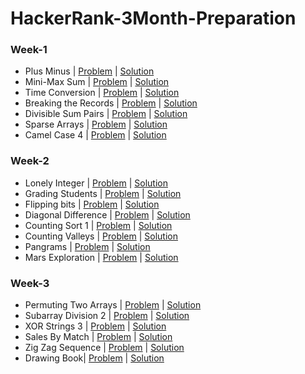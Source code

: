 # HackerRank-3Month-Preparation

### Week-1
- Plus Minus | [Problem](https://www.hackerrank.com/challenges/three-month-preparation-kit-plus-minus/problem) | [Solution](https://github.com/Ram11Coder/HackerRank-3Month-Preparation/blob/main/src/io/week1/PlusMinus.java)
- Mini-Max Sum | [Problem](https://www.hackerrank.com/challenges/three-month-preparation-kit-mini-max-sum/problem) | [Solution](https://github.com/Ram11Coder/HackerRank-3Month-Preparation/blob/main/src/io/week1/MinMaxSum.java)
- Time Conversion | [Problem](https://www.hackerrank.com/challenges/three-month-preparation-kit-time-conversion/problem) | [Solution](https://github.com/Ram11Coder/HackerRank-3Month-Preparation/blob/main/src/io/week1/TimeConversion.java)
- Breaking the Records | [Problem](https://www.hackerrank.com/challenges/three-month-preparation-kit-breaking-best-and-worst-records/problem) | [Solution](https://github.com/Ram11Coder/HackerRank-3Month-Preparation/blob/main/src/io/week1/BreakingtheRecords.java)
- Divisible Sum Pairs | [Problem](https://www.hackerrank.com/challenges/three-month-preparation-kit-divisible-sum-pairs/problem) | [Solution](https://github.com/Ram11Coder/HackerRank-3Month-Preparation/blob/main/src/io/week1/DivisibleSumPairs.java)
- Sparse Arrays | [Problem](https://www.hackerrank.com/challenges/three-month-preparation-kit-camel-case/problem) | [Solution](https://github.com/Ram11Coder/HackerRank-3Month-Preparation/blob/main/src/io/week1/SparseArrays.java)
- Camel Case 4 | [Problem](https://www.hackerrank.com/challenges/three-month-preparation-kit-camel-case/problem) | [Solution](https://github.com/Ram11Coder/HackerRank-3Month-Preparation/blob/main/src/io/week1/CamelCase4.java)

### Week-2
- Lonely Integer | [Problem](https://www.hackerrank.com/challenges/three-month-preparation-kit-lonely-integer/problem) | [Solution](https://github.com/Ram11Coder/HackerRank-3Month-Preparation/blob/main/src/io/week2/LonelyInteger.java)
- Grading Students | [Problem](https://www.hackerrank.com/challenges/three-month-preparation-kit-grading/problem) | [Solution](https://github.com/Ram11Coder/HackerRank-3Month-Preparation/blob/main/src/io/week2/GradingStudents.java)
- Flipping bits | [Problem](https://www.hackerrank.com/challenges/three-month-preparation-kit-flipping-bits/problem) | [Solution](https://github.com/Ram11Coder/HackerRank-3Month-Preparation/blob/main/src/io/week2/Flippingbits.java)
- Diagonal Difference | [Problem](https://www.hackerrank.com/challenges/three-month-preparation-kit-diagonal-difference/problem) | [Solution](https://github.com/Ram11Coder/HackerRank-3Month-Preparation/blob/main/src/io/week2/DiagonalDifference.java)
- Counting Sort 1 | [Problem](https://www.hackerrank.com/challenges/three-month-preparation-kit-countingsort1/problem) | [Solution](https://github.com/Ram11Coder/HackerRank-3Month-Preparation/blob/main/src/io/week2/CountingSort1.java)
- Counting Valleys | [Problem](https://www.hackerrank.com/challenges/three-month-preparation-kit-counting-valleys/problem) | [Solution](https://github.com/Ram11Coder/HackerRank-3Month-Preparation/blob/main/src/io/week2/CountingValleys.java)
- Pangrams | [Problem](https://www.hackerrank.com/challenges/three-month-preparation-kit-pangrams/problem) | [Solution](https://github.com/Ram11Coder/HackerRank-3Month-Preparation/blob/main/src/io/week2/Pangrams.java)
- Mars Exploration | [Problem](https://www.hackerrank.com/challenges/three-month-preparation-kit-mars-exploration/problem) | [Solution](https://github.com/Ram11Coder/HackerRank-3Month-Preparation/blob/main/src/io/week2/MarsExploration.java)

### Week-3
- Permuting Two Arrays | [Problem](https://www.hackerrank.com/challenges/three-month-preparation-kit-two-arrays/problem) | [Solution](https://github.com/Ram11Coder/HackerRank-3Month-Preparation/blob/main/src/io/week3/PermutingTwoArrays.java)
- Subarray Division 2 | [Problem](https://www.hackerrank.com/challenges/three-month-preparation-kit-the-birthday-bar/problem) | [Solution](https://github.com/Ram11Coder/HackerRank-3Month-Preparation/blob/main/src/io/week3/SubarrayDivision2.java)
- XOR Strings 3 | [Problem](https://www.hackerrank.com/challenges/three-month-preparation-kit-strings-xor/problem) | [Solution](https://github.com/Ram11Coder/HackerRank-3Month-Preparation/blob/main/src/io/week3/XORStrings3.java)
- Sales By Match | [Problem](https://www.hackerrank.com/challenges/three-month-preparation-kit-sock-merchant/problem) | [Solution](https://github.com/Ram11Coder/HackerRank-3Month-Preparation/blob/main/src/io/week3/SalesbyMatch.java)
- Zig Zag Sequence | [Problem](https://www.hackerrank.com/challenges/three-month-preparation-kit-zig-zag-sequence/problem) | [Solution](https://github.com/Ram11Coder/HackerRank-3Month-Preparation/blob/main/src/io/week3/ZigZagSequence.java)
- Drawing Book| [Problem](https://www.hackerrank.com/challenges/three-month-preparation-kit-drawing-book/problem) | [Solution](https://github.com/Ram11Coder/HackerRank-3Month-Preparation/blob/main/src/io/week3/DrawingBook.java)
